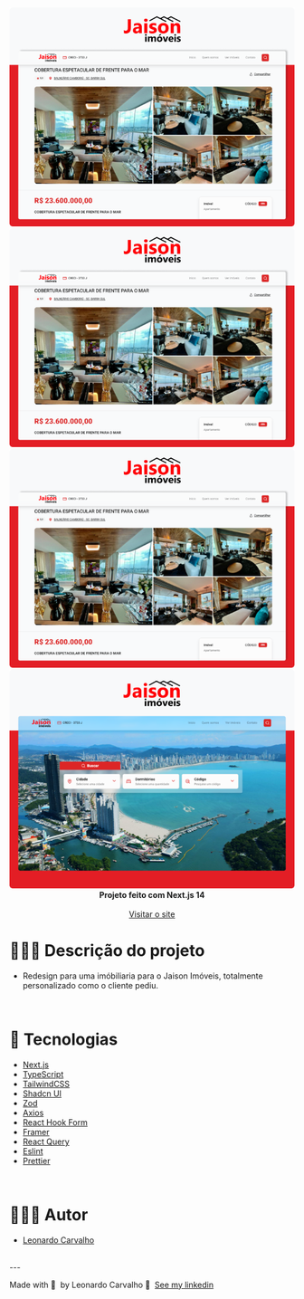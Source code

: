 <div align="center">

<img alt="preview-1" src="https://raw.githubusercontent.com/Leorrc/website-jaison-imoveis/master/images/preview-1.png">

<picture>
  <source  srcset="https://raw.githubusercontent.com/Leorrc/website-jaison-imoveis/master/images/preview-1.png">
  <img alt="preview-1" src="https://raw.githubusercontent.com/Leorrc/website-jaison-imoveis/master/images/preview-1.png">
</picture>

<picture>
  <img alt="preview-1" src="https://raw.githubusercontent.com/Leorrc/website-jaison-imoveis/master/images/preview-1.png">
</picture>
 
<picture>
  <source  srcset="https://raw.githubusercontent.com/Leorrc/website-jaison-imoveis/master/images/preview-2.png">
  <img alt="preview-2" src="https://raw.githubusercontent.com/Leorrc/website-jaison-imoveis/master/images/preview-2.png">
</picture>
</div>

<div align="center"><strong>Projeto feito com Next.js 14</strong></div>
<br />
<div align="center">
<a href="https://www.jaisonimoveis.com.br/">Visitar o site</a>
</div>

# 👨🏻‍💻 Descrição do projeto 

- Redesign para uma imóbiliaria para o Jaison Imóveis, totalmente personalizado como o cliente pediu.

<br />

# 🚀 Tecnologias

- [Next.js](https://reactjs.org/)
- [TypeScript](https://www.typescriptlang.org/)
- [TailwindCSS](https://tailwindcss.com/)
- [Shadcn UI](https://ui.shadcn.com/)
- [Zod](https://zod.dev/)
- [Axios](https://axios-http.com/ptbr/docs/intro)
- [React Hook Form](https://react-hook-form.com/)
- [Framer](https://www.framer.com/)
- [React Query](https://react-query.tanstack.com/)
- [Eslint](https://eslint.org/)
- [Prettier](https://prettier.io/)

<br />

# 👨🏻‍💻 Autor

- [Leonardo Carvalho](https://www.linkedin.com/in/leocarvalhodev/)

<br />
---

Made with 💜 &nbsp;by Leonardo Carvalho 👋 &nbsp;[See my linkedin](https://www.linkedin.com/in/leocarvalhodev/)